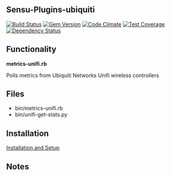 ## Sensu-Plugins-ubiquiti
[ ![Build Status](https://travis-ci.org/sensu-plugins/sensu-plugins-ubiquiti.svg?branch=master)](https://travis-ci.org/sensu-plugins/sensu-plugins-ubiquiti)
[![Gem Version](https://badge.fury.io/rb/sensu-plugins-ubiquiti.svg)](http://badge.fury.io/rb/sensu-plugins-ubiquiti)
[![Code Climate](https://codeclimate.com/github/sensu-plugins/sensu-plugins-ubiquiti/badges/gpa.svg)](https://codeclimate.com/github/sensu-plugins/sensu-plugins-ubiquiti)
[![Test Coverage](https://codeclimate.com/github/sensu-plugins/sensu-plugins-ubiquiti/badges/coverage.svg)](https://codeclimate.com/github/sensu-plugins/sensu-plugins-ubiquiti)
[![Dependency Status](https://gemnasium.com/sensu-plugins/sensu-plugins-ubiquiti.svg)](https://gemnasium.com/sensu-plugins/sensu-plugins-ubiquiti)

## Functionality

**metrics-unifi.rb**

Polls metrics from Ubiquiti Networks Unifi wireless controllers

## Files
 * bin/metrics-unifi.rb
 * bin/unifi-get-stats.py

## Installation

[Installation and Setup](http://sensu-plugins.io/docs/installation_instructions.html)

## Notes
